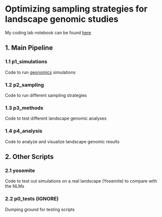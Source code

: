 # Optimizing sampling strategies for landscape genomic studies

My coding lab notebook can be found [here](https://www.notion.so/Landscape-Genomic-Sampling-d8b9fd266ecc4ecba9bd48de1a0e59c9)

## 1. Main Pipeline

### 1.1 p1_simulations
Code to run [geonomics](https://geonomics.readthedocs.io/en/latest/) simulations

### 1.2 p2_sampling
Code to run different sampling strategies

### 1.3 p3_methods
Code to test different landscape genomic analyses

### 1.4 p4_analysis
Code to analyze and visualize landscape genomic results 

## 2. Other Scripts

### 2.1 yosemite
Code to test out simulations on a real landscape (Yosemite) to compare with the NLMs

### 2.2 p0_tests (IGNORE)
Dumping ground for testing scripts 
